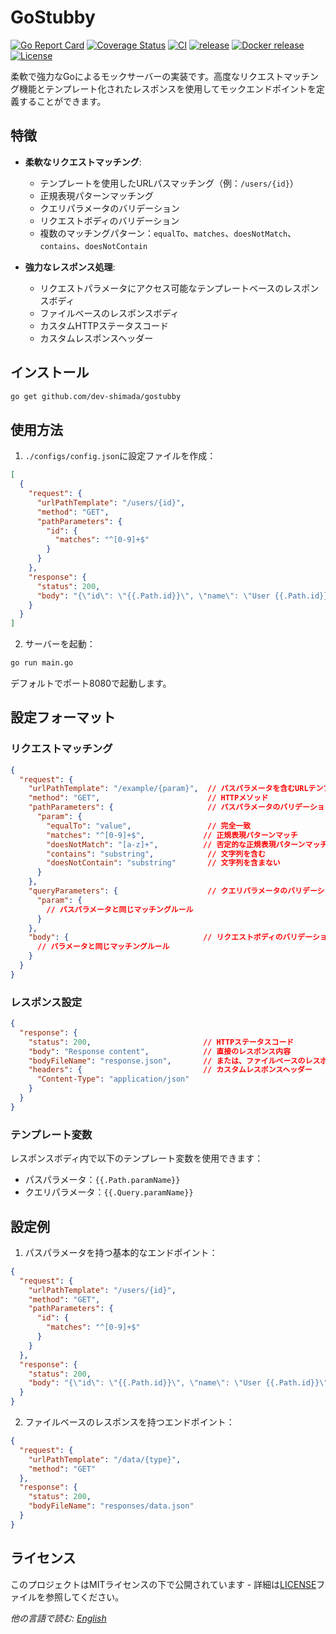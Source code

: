# GoStubby
[![Go Report Card](https://goreportcard.com/badge/github.com/dev-shimada/GoStubby)](https://goreportcard.com/report/github.com/dev-shimada/GoStubby)
[![Coverage Status](https://coveralls.io/repos/github/dev-shimada/GoStubby/badge.svg?branch=main)](https://coveralls.io/github/dev-shimada/GoStubby?branch=main)
[![CI](https://github.com/dev-shimada/GoStubby/actions/workflows/CI.yaml/badge.svg)](https://github.com/dev-shimada/GoStubby/actions/workflows/CI.yaml)
[![release](https://github.com/dev-shimada/GoStubby/actions/workflows/release.yaml/badge.svg)](https://github.com/dev-shimada/GoStubby/actions/workflows/release.yaml)
[![Docker release](https://github.com/dev-shimada/GoStubby/actions/workflows/build-docker-image.yaml/badge.svg)](https://github.com/dev-shimada/GoStubby/actions/workflows/build-docker-image.yaml)
[![License](https://img.shields.io/badge/license-MIT-blue)](https://github.com/dev-shimada/GoStubby/blob/master/LICENSE)

柔軟で強力なGoによるモックサーバーの実装です。高度なリクエストマッチング機能とテンプレート化されたレスポンスを使用してモックエンドポイントを定義することができます。

## 特徴

- **柔軟なリクエストマッチング**:
  - テンプレートを使用したURLパスマッチング（例：`/users/{id}`）
  - 正規表現パターンマッチング
  - クエリパラメータのバリデーション
  - リクエストボディのバリデーション
  - 複数のマッチングパターン：`equalTo`、`matches`、`doesNotMatch`、`contains`、`doesNotContain`

- **強力なレスポンス処理**:
  - リクエストパラメータにアクセス可能なテンプレートベースのレスポンスボディ
  - ファイルベースのレスポンスボディ
  - カスタムHTTPステータスコード
  - カスタムレスポンスヘッダー

## インストール

```bash
go get github.com/dev-shimada/gostubby
```

## 使用方法

1. `./configs/config.json`に設定ファイルを作成：

```json
[
  {
    "request": {
      "urlPathTemplate": "/users/{id}",
      "method": "GET",
      "pathParameters": {
        "id": {
          "matches": "^[0-9]+$"
        }
      }
    },
    "response": {
      "status": 200,
      "body": "{\"id\": \"{{.Path.id}}\", \"name\": \"User {{.Path.id}}\"}"
    }
  }
]
```

2. サーバーを起動：

```bash
go run main.go
```

デフォルトでポート8080で起動します。

## 設定フォーマット

### リクエストマッチング

```json
{
  "request": {
    "urlPathTemplate": "/example/{param}",  // パスパラメータを含むURLテンプレート
    "method": "GET",                        // HTTPメソッド
    "pathParameters": {                     // パスパラメータのバリデーションルール
      "param": {
        "equalTo": "value",                 // 完全一致
        "matches": "^[0-9]+$",             // 正規表現パターンマッチ
        "doesNotMatch": "[a-z]+",          // 否定的な正規表現パターンマッチ
        "contains": "substring",            // 文字列を含む
        "doesNotContain": "substring"       // 文字列を含まない
      }
    },
    "queryParameters": {                    // クエリパラメータのバリデーション
      "param": {
        // パスパラメータと同じマッチングルール
      }
    },
    "body": {                              // リクエストボディのバリデーション
      // パラメータと同じマッチングルール
    }
  }
}
```

### レスポンス設定

```json
{
  "response": {
    "status": 200,                         // HTTPステータスコード
    "body": "Response content",            // 直接のレスポンス内容
    "bodyFileName": "response.json",       // または、ファイルベースのレスポンス
    "headers": {                           // カスタムレスポンスヘッダー
      "Content-Type": "application/json"
    }
  }
}
```

### テンプレート変数

レスポンスボディ内で以下のテンプレート変数を使用できます：
- パスパラメータ：`{{.Path.paramName}}`
- クエリパラメータ：`{{.Query.paramName}}`

## 設定例

1. パスパラメータを持つ基本的なエンドポイント：
```json
{
  "request": {
    "urlPathTemplate": "/users/{id}",
    "method": "GET",
    "pathParameters": {
      "id": {
        "matches": "^[0-9]+$"
      }
    }
  },
  "response": {
    "status": 200,
    "body": "{\"id\": \"{{.Path.id}}\", \"name\": \"User {{.Path.id}}\"}"
  }
}
```

2. ファイルベースのレスポンスを持つエンドポイント：
```json
{
  "request": {
    "urlPathTemplate": "/data/{type}",
    "method": "GET"
  },
  "response": {
    "status": 200,
    "bodyFileName": "responses/data.json"
  }
}
```

## ライセンス

このプロジェクトはMITライセンスの下で公開されています - 詳細は[LICENSE](LICENSE)ファイルを参照してください。

*他の言語で読む: [English](README.md)*
